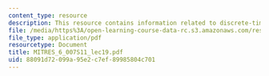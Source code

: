 ```yaml
---
content_type: resource
description: This resource contains information related to discrete-time sampling.
file: /media/https%3A/open-learning-course-data-rc.s3.amazonaws.com/res-6-007-signals-and-systems-spring-2011/88091d72099a95e2c7ef89985804c701_MITRES_6_007S11_lec19.pdf
file_type: application/pdf
resourcetype: Document
title: MITRES_6_007S11_lec19.pdf
uid: 88091d72-099a-95e2-c7ef-89985804c701
---
```

